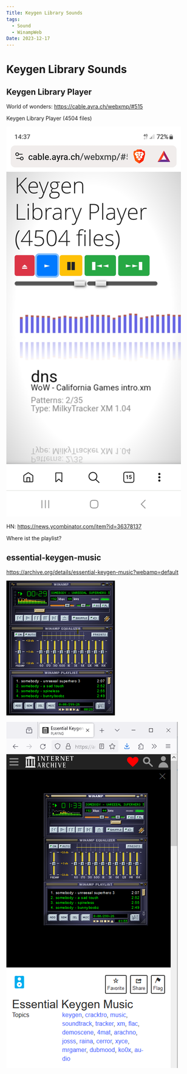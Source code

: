 ```yaml
---
Title: Keygen Library Sounds
tags:
  - Sound
  - WinampWeb
Date: 2023-12-17
---
```


# Keygen Library Sounds

## Keygen Library Player
World of wonders:
https://cable.ayra.ch/webxmp/#515

Keygen Library Player (4504 files)

![](../_asset/Screenshot_20231217_143712_Brave.jpg)

HN: https://news.ycombinator.com/item?id=36378137

Where ist the playlist? 

## essential-keygen-music

https://archive.org/details/essential-keygen-music?webamp=default

![](../_asset/20231219172353_winampWeb.png)

![](../_asset/20231219172518_internetArchiveWinamp.png)

